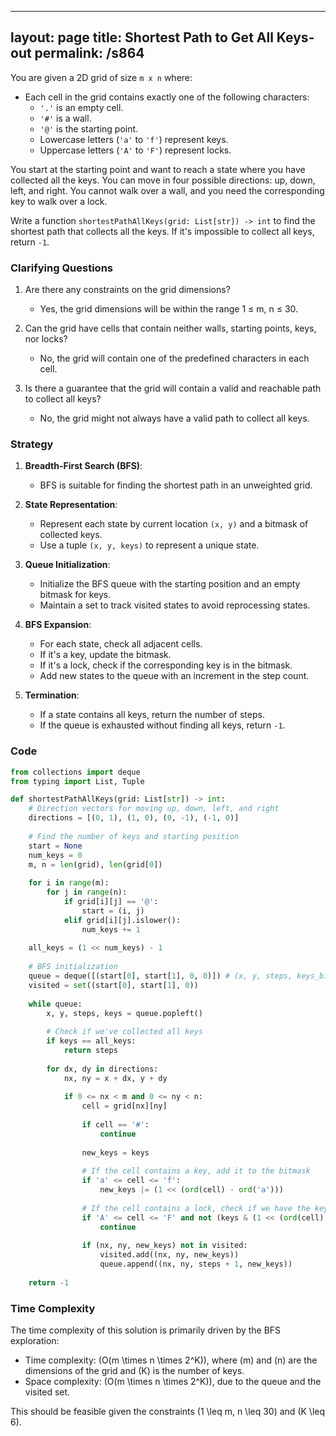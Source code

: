 
---
layout: page
title:  Shortest Path to Get All Keys-out
permalink: /s864
---
You are given a 2D grid of size `m x n` where:
- Each cell in the grid contains exactly one of the following characters:
  - `'.'` is an empty cell.
  - `'#'` is a wall.
  - `'@'` is the starting point.
  - Lowercase letters (`'a'` to `'f'`) represent keys.
  - Uppercase letters (`'A'` to `'F'`) represent locks.

You start at the starting point and want to reach a state where you have collected all the keys. You can move in four possible directions: up, down, left, and right. You cannot walk over a wall, and you need the corresponding key to walk over a lock.

Write a function `shortestPathAllKeys(grid: List[str]) -> int` to find the shortest path that collects all the keys. If it's impossible to collect all keys, return `-1`.

### Clarifying Questions
1. Are there any constraints on the grid dimensions?
   - Yes, the grid dimensions will be within the range 1 ≤ m, n ≤ 30.

2. Can the grid have cells that contain neither walls, starting points, keys, nor locks?
   - No, the grid will contain one of the predefined characters in each cell.

3. Is there a guarantee that the grid will contain a valid and reachable path to collect all keys?
   - No, the grid might not always have a valid path to collect all keys.

### Strategy
1. **Breadth-First Search (BFS)**:
   - BFS is suitable for finding the shortest path in an unweighted grid.
   
2. **State Representation**:
   - Represent each state by current location `(x, y)` and a bitmask of collected keys.
   - Use a tuple `(x, y, keys)` to represent a unique state.
   
3. **Queue Initialization**:
   - Initialize the BFS queue with the starting position and an empty bitmask for keys.
   - Maintain a set to track visited states to avoid reprocessing states.

4. **BFS Expansion**:
   - For each state, check all adjacent cells.
   - If it's a key, update the bitmask.
   - If it's a lock, check if the corresponding key is in the bitmask.
   - Add new states to the queue with an increment in the step count.

5. **Termination**:
   - If a state contains all keys, return the number of steps.
   - If the queue is exhausted without finding all keys, return `-1`.

### Code
```python
from collections import deque
from typing import List, Tuple

def shortestPathAllKeys(grid: List[str]) -> int:
    # Direction vectors for moving up, down, left, and right
    directions = [(0, 1), (1, 0), (0, -1), (-1, 0)]
    
    # Find the number of keys and starting position
    start = None
    num_keys = 0
    m, n = len(grid), len(grid[0])
    
    for i in range(m):
        for j in range(n):
            if grid[i][j] == '@':
                start = (i, j)
            elif grid[i][j].islower():
                num_keys += 1
    
    all_keys = (1 << num_keys) - 1
    
    # BFS initialization
    queue = deque([(start[0], start[1], 0, 0)]) # (x, y, steps, keys_bitmask)
    visited = set((start[0], start[1], 0))
    
    while queue:
        x, y, steps, keys = queue.popleft()
        
        # Check if we've collected all keys
        if keys == all_keys:
            return steps
        
        for dx, dy in directions:
            nx, ny = x + dx, y + dy
            
            if 0 <= nx < m and 0 <= ny < n:
                cell = grid[nx][ny]
                
                if cell == '#':
                    continue
                
                new_keys = keys
                
                # If the cell contains a key, add it to the bitmask
                if 'a' <= cell <= 'f':
                    new_keys |= (1 << (ord(cell) - ord('a')))
                
                # If the cell contains a lock, check if we have the key
                if 'A' <= cell <= 'F' and not (keys & (1 << (ord(cell) - ord('A')))):
                    continue
                
                if (nx, ny, new_keys) not in visited:
                    visited.add((nx, ny, new_keys))
                    queue.append((nx, ny, steps + 1, new_keys))
    
    return -1
```

### Time Complexity
The time complexity of this solution is primarily driven by the BFS exploration:
- Time complexity: \(O(m \times n \times 2^K)\), where \(m\) and \(n\) are the dimensions of the grid and \(K\) is the number of keys.
- Space complexity: \(O(m \times n \times 2^K)\), due to the queue and the visited set.

This should be feasible given the constraints \(1 \leq m, n \leq 30\) and \(K \leq 6\).